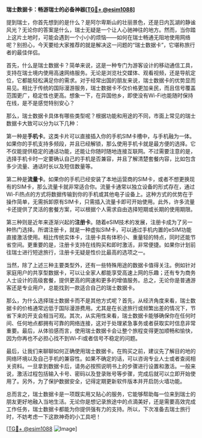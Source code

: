 **瑞士数据卡：畅游瑞士的必备神器[[TG💪+ @esim1088](https://t.me/s/esim1088)]**

提到瑞士，你首先想到的是什么？是阿尔卑斯山的壮丽景色，还是日内瓦湖的静谧风光？无论你的答案是什么，瑞士无疑是一个让人心驰神往的地方。然而，当你踏上这片土地时，可能会遇到一个小小的烦恼——如何在瑞士畅通无阻地使用网络呢？别担心，今天要给大家推荐的就是解决这一问题的“瑞士数据卡”，它堪称旅行者的最佳伴侣。

首先，什么是瑞士数据卡？简单来说，这是一种专门为游客设计的移动通信工具，支持在瑞士境内使用高速网络服务。无论是浏览社交媒体、观看视频，还是导航定位，它都能轻松满足你的需求。对于经常出国的朋友来说，瑞士数据卡的优势显而易见。相比于传统的国际漫游服务，瑞士数据卡不仅价格更加亲民，而且信号覆盖范围更广，稳定性也更高。想象一下，在异国他乡，即使没有Wi-Fi也能随时保持在线，是不是感觉特别安心？

那么，瑞士数据卡具体有哪些类型呢？根据功能和用途的不同，市面上常见的瑞士数据卡大致可以分为以下几种：

第一种是**手机卡**。这类卡片可以直接插入你的手机SIM卡槽中，与手机融为一体。如果你的手机支持多频段，并且已经解锁，那么使用手机卡就是最方便的选择。它不仅能提供稳定的通话功能，还能让你随时随地连接互联网。不过需要注意的是，选择手机卡时一定要确认自己的手机是否兼容，并且了解清楚套餐内容，比如包含多少流量、通话时长以及短信数量等。

第二种是**流量卡**。如果你的手机已经安装了本地运营商的SIM卡，或者不想更换现有的SIM卡，那么流量卡就非常适合你。流量卡通常以独立设备的形式存在，通过Wi-Fi热点的方式将数据传输到你的手机或其他电子设备上。这种方式的优势在于操作简单，无需拆卸原有SIM卡，只需插入流量卡即可开始使用。此外，许多流量卡还提供了灵活的套餐方案，可以根据个人需求自由选择短期或长期的使用期限。

第三种则是近年来逐渐兴起的**注册卡**。随着eSIM技术的发展，注册卡成为了另一种热门选择。所谓注册卡，就是一种虚拟SIM卡，可以通过手机内置的eSIM功能直接激活使用。相比传统实体卡，注册卡具有体积小、重量轻的特点，同时还能节省空间。更重要的是，注册卡支持在线购买和即时激活，非常便捷。如果你计划前往瑞士进行短途旅行，注册卡无疑是性价比最高的选项之一。

当然，除了上述三种主要类型外，还有一些特殊用途的数据卡值得关注。例如针对家庭用户的共享型数据卡，可以让全家人都能享受高速上网的乐趣；还有专为商务人士设计的高级套餐，提供更高的网速和更多的增值服务。总之，无论你是普通游客还是专业用户，总能找到一款适合自己的瑞士数据卡。

那么，为什么选择瑞士数据卡而不是其他方式呢？首先，从经济角度来看，瑞士数据卡的价格通常远低于国际漫游费用。尤其是在长途旅行或频繁出差的情况下，节省下来的开支会相当可观。其次，从实用性来看，瑞士数据卡能够确保你在任何时间、任何地点都拥有可靠的网络连接，这对于处理紧急事务或者获取实时信息非常重要。最后，从体验感而言，使用瑞士数据卡会让整个旅程变得更加顺畅和愉快，因为你再也不必担心找不到Wi-Fi或者信号不稳定的问题。

最后，让我们来聊聊如何正确使用瑞士数据卡。在购买之前，建议先了解目的地的网络环境以及自己手机的兼容性。如果不确定的话，可以咨询专业人士或者查阅相关资料。一旦拿到数据卡后，请务必按照说明书上的步骤进行设置和激活。一般来说，激活过程包括输入卡号、密码以及登录账号等步骤，完成后就可以立即开始使用了。另外，为了保护数据安全，记得定期更新软件版本并开启防火墙功能。

总而言之，瑞士数据卡是一项既实用又贴心的服务，它能够帮助每一位来到瑞士的朋友更好地融入当地生活。无论你是想记录旅途中的点滴美好，还是需要高效完成工作任务，瑞士数据卡都能为你提供强有力的支持。所以，下次准备去瑞士旅行时，不妨考虑一下这款神奇的小工具吧！

[[TG💪+ @esim1088](https://t.me/s/esim1088) ![Image](https://i.postimg.cc/4NQfJmqS/Snipaste-2025-05-13-00-14-12.png)]